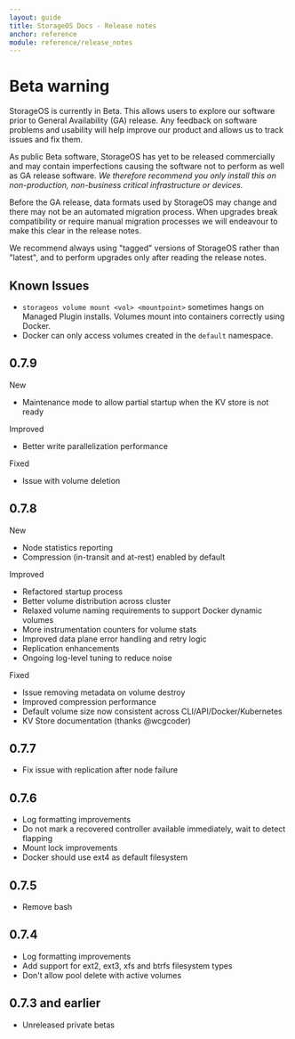 ```yaml
---
layout: guide
title: StorageOS Docs - Release notes
anchor: reference
module: reference/release_notes
---
```


# Beta warning

StorageOS is currently in Beta. This allows users to explore our software prior to General Availability (GA) release. Any feedback on software problems and usability will help improve our product and allows us to track issues and fix them.

As public Beta software, StorageOS has yet to be released commercially and may contain imperfections causing the software not to perform as well as GA release software. _We therefore recommend you only install this on non-production, non-business critical infrastructure or devices._

Before the GA release, data formats used by StorageOS may change and there may not be an automated migration process. When upgrades break compatibility or require manual migration processes we will endeavour to make this clear in the release notes.

We recommend always using "tagged" versions of StorageOS rather than "latest", and to perform upgrades only after reading the release notes.

## Known Issues

- `storageos volume mount <vol> <mountpoint>` sometimes hangs on Managed Plugin installs.  Volumes mount into containers correctly using Docker.
- Docker can only access volumes created in the `default` namespace.

## 0.7.9

New
- Maintenance mode to allow partial startup when the KV store is not ready

Improved
- Better write parallelization performance

Fixed
- Issue with volume deletion

## 0.7.8

New
- Node statistics reporting
- Compression (in-transit and at-rest) enabled by default

Improved
- Refactored startup process
- Better volume distribution across cluster
- Relaxed volume naming requirements to support Docker dynamic volumes
- More instrumentation counters for volume stats
- Improved data plane error handling and retry logic
- Replication enhancements
- Ongoing log-level tuning to reduce noise

Fixed
- Issue removing metadata on volume destroy
- Improved compression performance
- Default volume size now consistent across CLI/API/Docker/Kubernetes
- KV Store documentation (thanks @wcgcoder)

## 0.7.7

- Fix issue with replication after node failure

## 0.7.6

- Log formatting improvements
- Do not mark a recovered controller available immediately, wait to detect flapping
- Mount lock improvements
- Docker should use ext4 as default filesystem

## 0.7.5

- Remove bash

## 0.7.4

- Log formatting improvements
- Add support for ext2, ext3, xfs and btrfs filesystem types
- Don't allow pool delete with active volumes

## 0.7.3 and earlier

- Unreleased private betas
